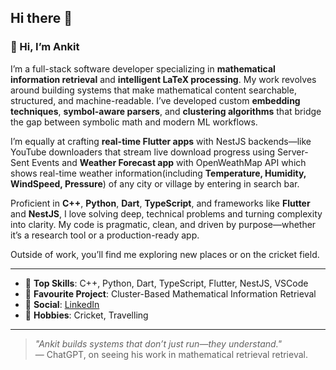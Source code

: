 ## Hi there 👋

### 👋 Hi, I’m Ankit

I’m a full-stack software developer specializing in **mathematical information retrieval** and **intelligent LaTeX processing**. My work revolves around building systems that make mathematical content searchable, structured, and machine-readable. I’ve developed custom **embedding techniques**, **symbol-aware parsers**, and **clustering algorithms** that bridge the gap between symbolic math and modern ML workflows.

I’m equally at crafting **real-time Flutter apps** with NestJS backends—like YouTube downloaders that stream live download progress using Server-Sent Events and **Weather Forecast app** with OpenWeathMap API which shows real-time weather information(including **Temperature, Humidity, WindSpeed, Pressure**) of any city or village by entering in search bar.

Proficient in **C++**, **Python**, **Dart**, **TypeScript**, and frameworks like **Flutter** and **NestJS**, I love solving deep, technical problems and turning complexity into clarity. My code is pragmatic, clean, and driven by purpose—whether it’s a research tool or a production-ready app.

Outside of work, you’ll find me exploring new places or on the cricket field.

---

- 🔧 **Top Skills**: C++, Python, Dart, TypeScript, Flutter, NestJS, VSCode  
- 🚀 **Favourite Project**: Cluster-Based Mathematical Information Retrieval  
- 🔗 **Social**: [LinkedIn](https://www.linkedin.com/in/ankit59)  
- 🎯 **Hobbies**: Cricket, Travelling

---

> _"Ankit builds systems that don’t just run—they understand."_  
> — ChatGPT, on seeing his work in mathematical retrieval retrieval.

